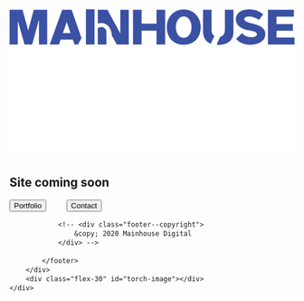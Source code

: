 <!DOCTYPE html>
<html lang="en">
<head>
    <!-- Google Tag Manager -->
        <meta name="description" content="Mainhouse Digital are a Melbourne-based marketing and web development agency.">
        <script>
            (function(w,d,s,l,i){w[l]=w[l]||[];w[l].push({'gtm.start':
                new Date().getTime(),event:'gtm.js'});var f=d.getElementsByTagName(s)[0],
                j=d.createElement(s),dl=l!='dataLayer'?'&l='+l:'';j.async=true;j.src=
                'https://www.googletagmanager.com/gtm.js?id='+i+dl;f.parentNode.insertBefore(j,f);
                })(window,document,'script','dataLayer','GTM-PCQW5LS');
        </script>
    <!-- End Google Tag Manager -->
    <meta charset="UTF-8">
    <meta name="viewport" content="width=device-width, initial-scale=1.0">
    <meta http-equiv="X-UA-Compatible" content="ie=edge">
    <title>Mainhouse Digital</title>
    <link href="https://fonts.googleapis.com/css2?family=Montserrat:wght@400;600&display=swap" rel="stylesheet">
    <link rel="stylesheet" href="./css/style.css?v=0.0.1">    
</head>
<body>
    <script src="./bundle.js"></script>
    <div class="flex-row flex-nowrap flex-collapse-tab-port vh100">
        <div class="flex-70 height-full">
            <div class="stripe__first">
                <div class="logo">
                    <img src="./images/mainhouse-digital-logo-white.png" alt="Mainhouse Digital logo">
                </div>
            </div>
            <div class="stripe__second">
                <h2>Site coming soon</h2>
            </div>
            <footer class="stripe__third flex-row flex-centered">
                <!-- <button class="btn" onclick="location.href = 'mailto:contact@mainhouse.com.au';">Contact Us</button> -->
                <button class="btn cursor btn--transparent" style="margin-right: 2rem;" onclick="window.open('https:\/\/www.annarobinson.com.au', '_blank');">Portfolio</button>
                <button class="btn cursor btn--transparent" onclick="window.open('mailto:contact@mainhouse.com.au', '_blank');">Contact</button>
                               
                
                <!-- <div class="footer--copyright">
                    &copy; 2020 Mainhouse Digital
                </div> -->
                
            </footer>
        </div>
        <div class="flex-30" id="torch-image"></div>
    </div>
</body>
</html>